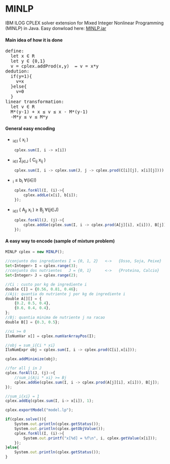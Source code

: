 # MINLP
IBM ILOG CPLEX solver extension for Mixed Integer Nonlinear Programming (MINLP) in Java. 
Easy donwload here: [MINLP.jar](https://github.com/marcio-da-silva-arantes/MINLP/raw/master/MINLP/dist/MINLP.jar)

#### Main idea of how it is done
<pre>
define:
  let x ∈ R
  let y ∈ {0,1}
  v = cplex.addProd(x,y)  ↔ v = x*y
dedution: 
  if(y=1){
    v=x
  }else{ 
    v=0 
  }
linear transformation:
  let v ∈ R
  M*(y-1) + x ≤ v ≤ x - M*(y-1)
  -M*y ≤ v ≤ M*y
</pre>

#### General easy encoding
* <math>&sum;<sub>i&in;I</sub> ( x<sub>i</sub> )</math>
```javascript
	cplex.sum(I, i -> x[i])
```

* <math>&sum;<sub>i&in;I</sub> &sum;<sub>j&in;J</sub> ( C<sub>ij</sub> x<sub>ij</sub> ) </math>
```javascript
	cplex.sum(I, i -> cplex.sum(J, j -> cplex.prod(C[i][j], x[i][j]))) )
```

* <math> x<sub>i</sub> &le; b<sub>i</sub> 	&forall;(i&in;I)</math>
```javascript
	cplex.forAll(I, (i)->{
		cplex.addLe(x[i], b[i]);
	});
```

* <math>&sum;<sub>i&in;I</sub> ( A<sub>ji</sub> x<sub>i</sub> ) &ge; B<sub>j</sub>	&forall;(j&in;J)</math>
```javascript
	cplex.forAll(J, (j)->{
		cplex.addGe(cplex.sum(I, i -> cplex.prod(A[j][i], x[i])), B[j]);
	});
```

#### A easy way to encode (sample of mixture problem)

```javascript
MINLP cplex = new MINLP();
        
//conjunto dos ingredientes I = {0, 1, 2}   <->   {Osso, Soja, Peixe}
Set<Integer> I = cplex.range(3);
//conjunto dos nutrientes   J = {0, 1}      <->   {Proteina, Calcio}
Set<Integer> J = cplex.range(2);

//Ci : custo por kg de ingrediente i
double C[] = {0.56, 0.81, 0.46};     
//Aji: quantia do nutriente j por kg de ingrediente i
double A[][] = {
	{0.2, 0.5, 0.4},
	{0.6, 0.4, 0.4},
};
//Bj: quantia minima de nutriente j na racao
double B[] = {0.3, 0.5};

//xi >= 0
IloNumVar x[] = cplex.numVarArrayPos(I);

//obj = sum_i{Ci * xi}
IloNumExpr obj = cplex.sum(I, i -> cplex.prod(C[i],x[i]));

cplex.addMinimize(obj);

//for all j in J
cplex.forAll(J, (j)->{
	//sum_i{Aji * xi} >= Bj
	cplex.addGe(cplex.sum(I, i -> cplex.prod(A[j][i], x[i])), B[j]);
});

//sum_i{xi} = 1
cplex.addEq(cplex.sum(I, i-> x[i]), 1);

cplex.exportModel("model.lp");

if(cplex.solve()){
	System.out.println(cplex.getStatus());
	System.out.println(cplex.getObjValue());
	cplex.forAll(I, (i)->{
		System.out.printf("x[%d] = %f\n", i, cplex.getValue(x[i]));
	});
}else{
	System.out.println(cplex.getStatus());
}
```

